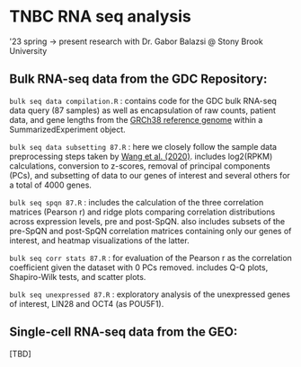 # TNBC RNA seq analysis
'23 spring -> present research with Dr. Gabor Balazsi @ Stony Brook University

## Bulk RNA-seq data from the GDC Repository:
`bulk seq data compilation.R` : contains code for the GDC bulk RNA-seq data query (87 samples) as well as encapsulation of raw counts, patient data, and gene lengths from the [GRCh38 reference genome](https://gdc.cancer.gov/about-data/gdc-data-processing/gdc-reference-files) within a SummarizedExperiment object.

`bulk seq data subsetting 87.R` : here we closely follow the sample data preprocessing steps taken by [Wang et al. (2020)](https://s3.jcloud.sjtu.edu.cn/899a892efef34b1b944a19981040f55b-oss01/bioconductor/3.13/bioc/vignettes/spqn/inst/doc/spqn.html). includes log2(RPKM) calculations, conversion to z-scores, removal of principal components (PCs), and subsetting of data to our genes of interest and several others for a total of 4000 genes.

`bulk seq spqn 87.R` : includes the calculation of the three correlation matrices (Pearson r) and ridge plots comparing correlation distributions across expression levels, pre and post-SpQN. also includes subsets of the pre-SpQN and post-SpQN correlation matrices containing only our genes of interest, and heatmap visualizations of the latter.

`bulk seq corr stats 87.R` : for evaluation of the Pearson r as the correlation coefficient given the dataset with 0 PCs removed. includes Q-Q plots, Shapiro-Wilk tests, and scatter plots.

`bulk seq unexpressed 87.R` : exploratory analysis of the unexpressed genes of interest, LIN28 and OCT4 (as POU5F1).

## Single-cell RNA-seq data from the GEO: 
[TBD]



